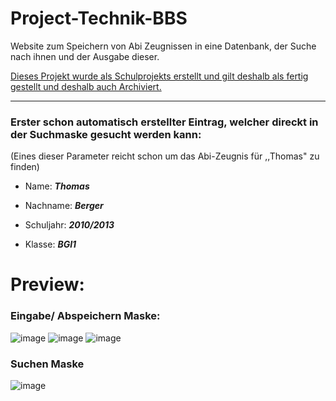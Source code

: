 # Project-Technik-BBS
 Website zum Speichern von Abi Zeugnissen in eine Datenbank, der Suche nach ihnen und der Ausgabe dieser.
 
 <ins>Dieses Projekt wurde als Schulprojekts erstellt und gilt deshalb als fertig gestellt und deshalb auch Archiviert.</ins>
 
---
 ### Erster schon automatisch erstellter Eintrag, welcher direckt in der Suchmaske gesucht werden kann:
(Eines dieser Parameter reicht schon um das Abi-Zeugnis für ,,Thomas" zu finden)
 
 - Name:  ***Thomas*** 
 
 - Nachname:  ***Berger***
 
 - Schuljahr:  ***2010/2013***
 
 - Klasse:  ***BGI1***

# Preview:

### Eingabe/ Abspeichern Maske:
![image](https://github.com/PentFiring5/Project-Technik-BBS/assets/85456087/fc780e16-e2b2-45e6-a3ca-77c16ae8bb3d)
![image](https://github.com/PentFiring5/Project-Technik-BBS/assets/85456087/7a51c495-e2d6-4f2d-86fb-1e753cef31aa)
![image](https://github.com/PentFiring5/Project-Technik-BBS/assets/85456087/1da96ce7-e035-4537-9b70-3da584a5c1e4)

### Suchen Maske
![image](https://github.com/PentFiring5/Project-Technik-BBS/assets/85456087/bd269044-ac7c-415a-97ac-a219eae74811)


